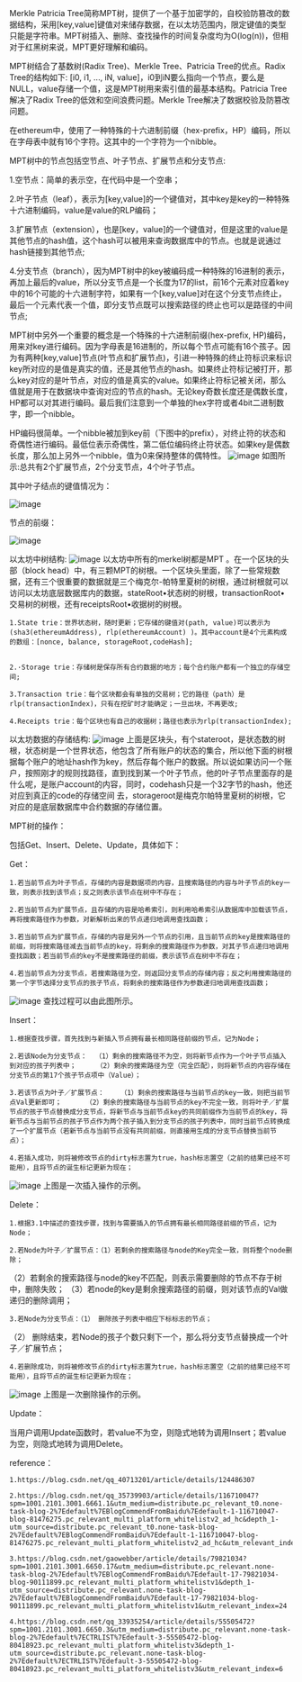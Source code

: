 Merkle Patricia Tree简称MPT树，提供了一个基于加密学的，自校验防篡改的数据结构，采用[key,value]键值对来储存数据，在以太坊范围内，限定键值的类型只能是字符串。MPT树插入、删除、查找操作的时间复杂度均为O(log(n))，但相对于红黑树来说，MPT更好理解和编码。

MPT树结合了基数树(Radix Tree)、Merkle Tree、Patricia Tree的优点。Radix Tree的结构如下:
[i0, i1, ..., iN, value]，i0到iN要么指向一个节点，要么是NULL，value存储一个值，这是MPT树用来索引值的最基本结构。Patricia Tree解决了Radix Tree的低效和空间浪费问题。Merkle Tree解决了数据校验及防篡改问题。

在ethereum中，使用了一种特殊的十六进制前缀（hex-prefix，HP）编码，所以在字母表中就有16个字符。这其中的一个字符为一个nibble。
  
  
MPT树中的节点包括空节点、叶子节点、扩展节点和分支节点:

  1.空节点：简单的表示空，在代码中是一个空串；

  2.叶子节点（leaf），表示为[key,value]的一个键值对，其中key是key的一种特殊十六进制编码，value是value的RLP编码；

  3.扩展节点（extension），也是[key，value]的一个键值对，但是这里的value是其他节点的hash值，这个hash可以被用来查询数据库中的节点。也就是说通过hash链接到其他节点;

  4.分支节点（branch），因为MPT树中的key被编码成一种特殊的16进制的表示，再加上最后的value，所以分支节点是一个长度为17的list，前16个元素对应着key中的16个可能的十六进制字符，如果有一个[key,value]对在这个分支节点终止，最后一个元素代表一个值，即分支节点既可以搜索路径的终止也可以是路径的中间节点;
  
  MPT树中另外一个重要的概念是一个特殊的十六进制前缀(hex-prefix, HP)编码，用来对key进行编码。因为字母表是16进制的，所以每个节点可能有16个孩子。因为有两种[key,value]节点(叶节点和扩展节点)，引进一种特殊的终止符标识来标识key所对应的是值是真实的值，还是其他节点的hash。如果终止符标记被打开，那么key对应的是叶节点，对应的值是真实的value。如果终止符标记被关闭，那么值就是用于在数据块中查询对应的节点的hash。无论key奇数长度还是偶数长度，HP都可以对其进行编码。最后我们注意到一个单独的hex字符或者4bit二进制数字，即一个nibble。

  HP编码很简单。一个nibble被加到key前（下图中的prefix），对终止符的状态和奇偶性进行编码。最低位表示奇偶性，第二低位编码终止符状态。如果key是偶数长度，那么加上另外一个nibble，值为0来保持整体的偶特性。
![image](https://user-images.githubusercontent.com/105497838/180795257-f262e470-78a3-485d-94a6-e5f37e38a702.png)
如图所示:总共有2个扩展节点，2个分支节点，4个叶子节点。


其中叶子结点的键值情况为：

![image](https://user-images.githubusercontent.com/105497838/180795364-a47fe256-d40f-4fbf-ab3f-8dd2a9df5b6d.png)


节点的前缀：

![image](https://user-images.githubusercontent.com/105497838/180795410-e67977b0-5ef3-46e7-8901-87163323fdf4.png)


以太坊中树结构:
![image](https://user-images.githubusercontent.com/105497838/180797062-3e1c79d6-fc6e-400d-9848-c0196858c90d.png)
以太坊中所有的merkel树都是MPT 。在一个区块的头部（block head）中，有三颗MPT的树根。一个区块头里面，除了一些常规数据，还有三个很重要的数据就是三个梅克尔-帕特里夏树的树根，通过树根就可以访问以太坊底层数据库内的数据，stateRoot•状态树的树根，transactionRoot•交易树的树根，还有receiptsRoot•收据树的树根。

    1.State trie：世界状态树，随时更新；它存储的键值对(path, value)可以表示为(sha3(ethereumAddress), rlp(ethereumAccount) )。其中account是4个元素构成的数组：[nonce, balance, storageRoot,codeHash];


    2.·Storage trie：存储树是保存所有合约数据的地方；每个合约账户都有一个独立的存储空间;

    3.Transaction trie：每个区块都会有单独的交易树；它的路径（path）是rlp(transactionIndex)，只有在挖矿时才能确定；一旦出块，不再更改;

    4.Receipts trie：每个区块也有自己的收据树；路径也表示为rlp(transactionIndex);


以太坊数据的存储结构:
![image](https://user-images.githubusercontent.com/105497838/180797438-a3c300cd-9efd-407c-b39c-8f612d232c63.png)
上面是区块头，有个stateroot，是状态数的树根，状态树是一个世界状态，他包含了所有账户的状态的集合，所以他下面的树根据每个账户的地址hash作为key，然后存每个账户的数据。所以说如果访问一个账户，按照刚才的规则找路径，直到找到某一个叶子节点，他的叶子节点里面存的是什么呢，是账户account的内容，同时，codehash只是一个32字节的hash，他还对应到真正的code的存储空间 去，storageroot是梅克尔帕特里夏树的树根，它对应的是底层数据库中合约数据的存储位置。

MPT树的操作：

包括Get、Insert、Delete、Update，具体如下：

Get：

    1.若当前节点为叶子节点，存储的内容是数据项的内容，且搜索路径的内容与叶子节点的key一致，则表示找到该节点；反之则表示该节点在树中不存在；
    
    2.若当前节点为扩展节点，且存储的内容是哈希索引，则利用哈希索引从数据库中加载该节点，再将搜索路径作为参数，对新解析出来的节点递归地调用查找函数；
    
    3.若当前节点为扩展节点，存储的内容是另外一个节点的引用，且当前节点的key是搜索路径的前缀，则将搜索路径减去当前节点的key，将剩余的搜索路径作为参数，对其子节点递归地调用查找函数；若当前节点的key不是搜索路径的前缀，表示该节点在树中不存在；
    
    4.若当前节点为分支节点，若搜索路径为空，则返回分支节点的存储内容；反之利用搜索路径的第一个字节选择分支节点的孩子节点，将剩余的搜索路径作为参数递归地调用查找函数；
    
![image](https://user-images.githubusercontent.com/105497838/180798813-8ceab43a-a06e-453a-9088-b484c0ae169b.png)
查找过程可以由此图所示。
    
Insert：

    1.根据查找步骤，首先找到与新插入节点拥有最长相同路径前缀的节点，记为Node；

    2.若该Node为分支节点：  （1）剩余的搜索路径不为空，则将新节点作为一个叶子节点插入到对应的孩子列表中；     （2）剩余的搜索路径为空（完全匹配），则将新节点的内容存储在分支节点的第17个孩子节点项中（Value）；

    3.若该节点为叶子／扩展节点：    （1）剩余的搜索路径与当前节点的key一致，则把当前节点Val更新即可；      （2）剩余的搜索路径与当前节点的key不完全一致，则将叶子／扩展节点的孩子节点替换成分支节点，将新节点与当前节点key的共同前缀作为当前节点的key，将新节点与当前节点的孩子节点作为两个孩子插入到分支节点的孩子列表中，同时当前节点转换成了一个扩展节点（若新节点与当前节点没有共同前缀，则直接用生成的分支节点替换当前节点）；

    4.若插入成功，则将被修改节点的dirty标志置为true，hash标志置空（之前的结果已经不可能用），且将节点的诞生标记更新为现在；

![image](https://user-images.githubusercontent.com/105497838/180799707-8a8b7042-fff4-4d6e-b310-91f825d2f486.png)
上图是一次插入操作的示例。


Delete：

    1.根据3.1中描述的查找步骤，找到与需要插入的节点拥有最长相同路径前缀的节点，记为Node；

    2.若Node为叶子／扩展节点：（1）若剩余的搜索路径与node的Key完全一致，则将整个node删除；
（2）若剩余的搜索路径与node的key不匹配，则表示需要删除的节点不存于树中，删除失败；
（3）若node的key是剩余搜索路径的前缀，则对该节点的Val做递归的删除调用；

    3.若Node为分支节点：（1） 删除孩子列表中相应下标标志的节点；
（2） 删除结束，若Node的孩子个数只剩下一个，那么将分支节点替换成一个叶子／扩展节点；

    4.若删除成功，则将被修改节点的dirty标志置为true，hash标志置空（之前的结果已经不可能用），且将节点的诞生标记更新为现在；

![image](https://user-images.githubusercontent.com/105497838/180800432-8bb73201-22d0-4194-a73f-880a1a9781b2.png)
上图是一次删除操作的示例。

Update：

当用户调用Update函数时，若value不为空，则隐式地转为调用Insert；若value为空，则隐式地转为调用Delete。


reference：

    1.https://blog.csdn.net/qq_40713201/article/details/124486307

    2.https://blog.csdn.net/qq_35739903/article/details/116710047?spm=1001.2101.3001.6661.1&utm_medium=distribute.pc_relevant_t0.none-task-blog-2%7Edefault%7EBlogCommendFromBaidu%7Edefault-1-116710047-blog-81476275.pc_relevant_multi_platform_whitelistv2_ad_hc&depth_1-utm_source=distribute.pc_relevant_t0.none-task-blog-2%7Edefault%7EBlogCommendFromBaidu%7Edefault-1-116710047-blog-81476275.pc_relevant_multi_platform_whitelistv2_ad_hc&utm_relevant_index=1

    3.https://blog.csdn.net/gaowebber/article/details/79821034?spm=1001.2101.3001.6650.17&utm_medium=distribute.pc_relevant.none-task-blog-2%7Edefault%7EBlogCommendFromBaidu%7Edefault-17-79821034-blog-90111899.pc_relevant_multi_platform_whitelistv1&depth_1-utm_source=distribute.pc_relevant.none-task-blog-2%7Edefault%7EBlogCommendFromBaidu%7Edefault-17-79821034-blog-90111899.pc_relevant_multi_platform_whitelistv1&utm_relevant_index=24

    4.https://blog.csdn.net/qq_33935254/article/details/55505472?spm=1001.2101.3001.6650.3&utm_medium=distribute.pc_relevant.none-task-blog-2%7Edefault%7ECTRLIST%7Edefault-3-55505472-blog-80418923.pc_relevant_multi_platform_whitelistv3&depth_1-utm_source=distribute.pc_relevant.none-task-blog-2%7Edefault%7ECTRLIST%7Edefault-3-55505472-blog-80418923.pc_relevant_multi_platform_whitelistv3&utm_relevant_index=6
